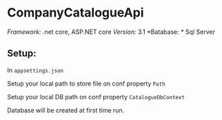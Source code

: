 # CompanyCatalogueApi

*Framework:* .net core, ASP.NET core
*Version:* 3.1
*Batabase: * Sql Server

## Setup:

In `appsettings.json`

Setup your local path to store file on conf property `Path`

Setup your local DB path on conf property `CatalogueDbContext`

Database will be created at first time run.
